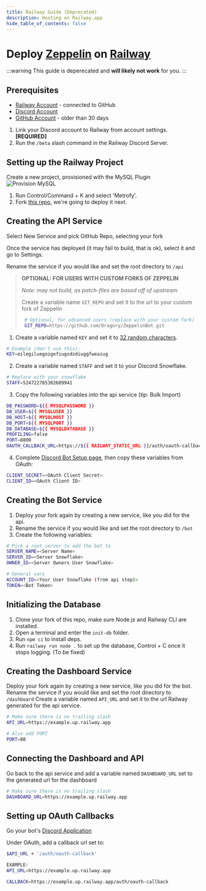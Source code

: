 ```yaml
---
title: Railway Guide (Deprecated)
description: Hosting on Railway.app
hide_table_of_contents: false
---
```


# Deploy [Zeppelin](https://zeppelin.gg) on [Railway](https://railway.app?referralCode=nebula)

:::warning
This guide is deperecated and **will likely not work** for you.
:::

## Prerequisites

- [Railway Account](https://railway.app?referralCode=nebula) - connected to GitHub
- [Discord Account](https://discord.com)
- [GitHub Account](https://github.com) - older than 30 days

1. Link your Discord account to Railway from account settings. **[REQUIRED]**
2. Run the `/beta` slash command in the Railway Discord Server.

## Setting up the Railway Project

Create a new project, provisioned with the MySQL Plugin
![Provision MySQL](/img/guides/railway/provision_mysql.png "Provision MySQL")

1. Run Control/Command + K and select 'Metrofy'.
2. Fork [this repo](https://github.com/nebulatgs/zeppelin-railway/fork), we're going to deploy it next.

## Creating the API Service

Select New Service and pick GitHub Repo, selecting your fork

Once the service has deployed (it may fail to build, that is ok), select it and
go to Settings.

Rename the service if you would like and set the root directory to `/api`

> **OPTIONAL: FOR USERS WITH CUSTOM FORKS OF ZEPPELIN**
>
> _Note: may not build, as patch-files are based off of upstream_
>
> Create a variable name `GIT_REPO` and set it to the url to your custom fork of Zeppelin
>
> ```bash
>  # Optional, for advanced users (replace with your custom fork)
>  GIT_REPO=https://github.com/Dragory/ZeppelinBot.git
> ```

1. Create a variable named `KEY` and set it to
   [32 random characters](https://passwordsgenerator.net/?length=32&symbols=0&numbers=1&lowercase=1&uppercase=1&similar=0&ambiguous=0&client=1&autoselect=0).

```bash
# Example (don't use this):
KEY=eilegiluegoigefiugsdzdiuggfweaiug
```

2. Create a variable named `STAFF` and set it to your Discord Snowflake.

```bash
# Replace with your snowflake
STAFF=524722785302609941
```

3. Copy the following variables into the api service (tip: Bulk Import)

```bash
DB_PASSWORD=${{ MYSQLPASSWORD }}
DB_USER=${{ MYSQLUSER }}
DB_HOST=${{ MYSQLHOST }}
DB_PORT=${{ MYSQLPORT }}
DB_DATABASE=${{ MYSQLDATABASE }}
PROFILING=false
PORT=8800
OAUTH_CALLBACK_URL=https://${{ RAILWAY_STATIC_URL }}/auth/oauth-callback
```

4. Complete [Discord Bot Setup page](../../Discord/bot-creation/creation), then copy these variables from OAuth:

```bash
CLIENT_SECRET=<OAuth Client Secret>
CLIENT_ID=<OAuth Client ID>
```

## Creating the Bot Service

1. Deploy your fork again by creating a new service, like you did for the api.
2. Rename the service if you would like and set the root directory to `/bot`
3. Create the following variables:

```bash
# Pick a root server to add the bot to
SERVER_NAME=<Server Name>
SERVER_ID=<Server Snowflake>
OWNER_ID=<Server Owners User Snowflake>

# General vars
ACCOUNT_ID=<Your User Snowflake (from api step)>
TOKEN=<Bot Token>
```

## Initializing the Database

1. Clone your fork of this repo, make sure Node.js and Railway CLI are installed.
2. Open a terminal and enter the `init-db` folder.
3. Run `npm ci` to install deps.
4. Run `railway run node .` to set up the database, Control + C once it stops logging. (To be fixed)

## Creating the Dashboard Service

Deploy your fork again by creating a new service, like you did for the bot.
Rename the service if you would like and set the root directory to `/dashboard`
Create a variable named `API_URL` and set it to the url Railway generated for the api service.

```bash
# Make sure there is no trailing slash
API_URL=https://example.up.railway.app

# Also add PORT
PORT=80
```

## Connecting the Dashboard and API

Go back to the api service and add a variable named `DASHBOARD_URL` set to the
generated url for the dashboard

```bash
# Make sure there is no trailing slash
DASHBOARD_URL=https://example.up.railway.app
```

## Setting up OAuth Callbacks

Go your bot's [Discord Application](https://discord.com/developers/applications)

Under OAuth, add a callback url set to:

```bash
$API_URL + '/auth/oauth-callback'

EXAMPLE:
API_URL=https://example.up.railway.app

CALLBACK=https://example.up.railway.app/auth/oauth-callback
```
